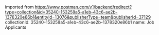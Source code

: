 imported from https://www.postman.com/v1/backend/redirect?type=collection&id=35240-153258a5-a1eb-43c6-ae2b-1378320e86b1&entityId=13076&publisherType=team&publisherId=37129
collectionId: 35240-153258a5-a1eb-43c6-ae2b-1378320e86b1
name: Job Applicants